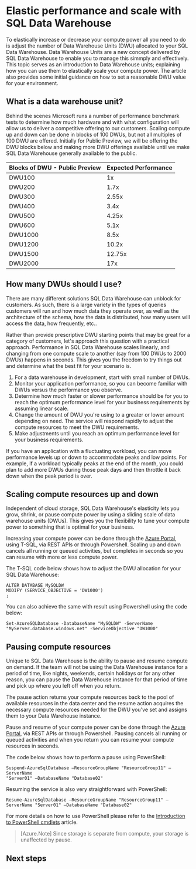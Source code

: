 <properties
   pageTitle="Elastic performance and scale with SQL Data Warehouse | Microsoft Azure"
   description="Understand SQL Data Warehouse elasticity using Data Warehouse Units to scale compute resources up and down. Code examples provided."
   services="SQL Data Warehouse"
   documentationCenter="NA"
   authors="TwoUnder"
   manager="barbkess"
   editor=""/>

<tags
   ms.service="sql-data-warehouse"
   ms.devlang="NA"
   ms.topic="article"
   ms.tgt_pltfrm="NA"
   ms.workload="data-services"
   ms.date="06/24/2015"
   ms.author="nicw;JRJ@BigBangData.co.uk;mausher"/>

# Elastic performance and scale with SQL Data Warehouse
To elastically increase or decrease your compute power all you need to do is adjust the number of Data Warehouse Units (DWU) allocated to your SQL Data Warehouse. Data Warehouse Units are a new concept delivered by SQL Data Warehouse to enable you to manage this simmply and effectively. This topic serves as an introduction to Data Warehouse units; explaining how you can use them to elastically scale your compute power. The article also provides some initial guidance on how to set a reasonable DWU value for your environment.

## What is a data warehouse unit?
Behind the scenes Microsoft runs a number of performance benchmark tests to determine how much hardware and with what configuration will allow us to deliver a competitive offering to our customers.  Scaling compute up and down can be done in blocks of 100 DWUs, but not all multiples of 100 DWU are offered.  Initially for Public Preview, we will be offering the DWU blocks below and making more DWU offerings available until we make SQL Data Warehouse generally available to the public.

| Blocks of DWU - Public Preview | Expected Performance |
| :----------------------------- | :------------------- |
| DWU100                         | 1x                   |
| DWU200                         | 1.7x                 |
| DWU300                         | 2.55x                |
| DWU400                         | 3.4x                 |
| DWU500                         | 4.25x                |
| DWU600                         | 5.1x                 |
| DWU1000                        | 8.5x                 |
| DWU1200                        | 10.2x                |
| DWU1500                        | 12.75x               |
| DWU2000                        | 17x                  |

## How many DWUs should I use?
There are many different solutions SQL Data Warehouse can unblock for customers.  As such, there is a large variety in the types of queries customers will run and how much data they operate over, as well as the architecture of the schema, how the data is distributed, how many users will access the data, how frequently, etc..  

Rather than provide prescriptive DWU starting points that may be great for a category of customers, let's approach this question with a practical approach.  Performance in SQL Data Warehouse scales linearly, and changing from one compute scale to another (say from 100 DWUs to 2000 DWUs) happens in seconds.  This gives you the freedom to try things out and determine what the best fit for your scenario is.    


1. For a data warehouse in development, start with small number of DWUs.
2. Monitor your application performance, so you can become familiar with DWUs versus the performance you observe.
3. Determine how much faster or slower performance should be for you to reach the optimum performance level for your business requirements by assuming linear scale. 
4. Change the amount of DWU you're using to a greater or lower amount depending on need.  The service will respond rapidly to adjust the compute resources to meet the DWU requirements.
5. Make adjustments until you reach an optimum performance level for your business requirements.

If you have an application with a fluctuating workload, you can move performance levels up or down to accommodate peaks and low points. For example, if a workload typically peaks at the end of the month, you could plan to add more DWUs during those peak days and then throttle it back down when the peak period is over.
 
## Scaling compute resources up and down
Independent of cloud storage, SQL Data Warehouse's elasticity lets you grow, shrink, or pause compute power by using a sliding scale of data warehouse units (DWUs). This gives you the flexibility to tune your compute power to something that is optimal for your business.  

Increasing your compute power can be done through the [Azure Portal][], using T-SQL, via REST APIs or through Powershell.  Scaling up and down cancels all running or queued activities, but completes in seconds so you can resume with more or less compute power.

The T-SQL code below shows how to adjust the DWU allocation for your SQL Data Warehouse:

```
ALTER DATABASE MySQLDW 
MODIFY (SERVICE_OBJECTIVE = 'DW1000')
;
```

You can also achieve the same with result using Powershell using the code below:

```
Set-AzureSQLDatabase -DatabaseName "MySQLDW" -ServerName "MyServer.database.windows.net" -ServiceObjective "DW1000"
```

## Pausing compute resources
Unique to SQL Data Warehouse is the ability to pause and resume compute on demand.  If the team will not be using the Data Warehouse instance for a period of time, like nights, weekends, certain holidays or for any other reason, you can pause the Data Warehouse instance for that period of time and pick up where you left off when you return.  

The pause action returns your compute resources back to the pool of available resources in the data center and the resume action acquires the necessary compute resources needed for the DWU you've set and assigns them to your Data Warehouse instance.  

Pause and resume of your compute power can be done through the [Azure Portal][], via REST APIs or through Powershell.  Pausing cancels all running or queued activities and when you return you can resume your compute resources in seconds. 

The code below shows how to perform a pause using PowerShell:
```
Suspend-AzureSqlDatabase –ResourceGroupName "ResourceGroup11" –ServerName
"Server01" –DatabaseName "Database02"
```
Resuming the service is also very straightforward with PowerShell:
```
Resume-AzureSqlDatabase –ResourceGroupName "ResourceGroup11" –ServerName "Server01" –DatabaseName "Database02"
```

For more details on how to use PowerShell please refer to the [Introduction to PowerShell cmdlets][] article.

> [Azure.Note] Since storage is separate from compute, your storage is unaffected by pause.

## Next steps


<!-- Article References -->
[Introduction to PowerShell cmdlets]: ./sql-data-warehouse-get-started-powershell-cmdlets/

<!-- Web references -->
[Azure Portal]: http://portal.azure.com/
